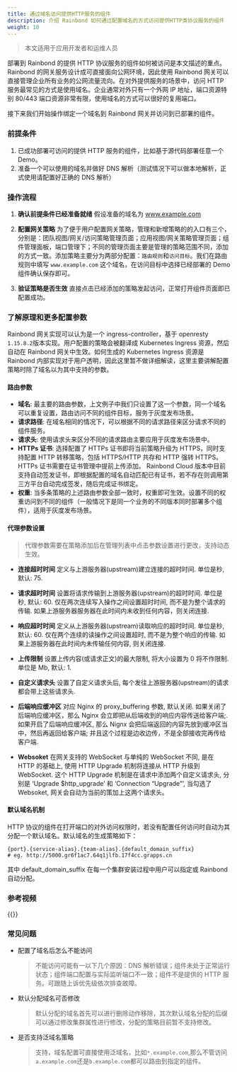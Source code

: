 ```yaml
---
title: 通过域名访问提供HTTP服务的组件
description: 介绍 Rainbond 如何通过配置域名的方式访问提供HTTP类协议服务的组件
weight: 10
---
```


> 本文适用于应用开发者和运维人员

部署到 Rainbond 的提供 HTTP 协议服务的组件如何被访问是本文描述的重点。Rainbond 的网关服务设计成可直接面向公网环境，因此使用 Rainbond 网关可以直接管理企业所有业务的公网流量流向。在对外提供服务的场景中，访问 HTTP 服务最常见的方式是使用域名。企业通常对外只有一个外网 IP 地址，端口资源特别 80/443 端口资源非常有限，使用域名的方式可以很好的复用端口。

接下来我们开始操作绑定一个域名到 Rainbond 网关并访问到已部署的组件。

### 前提条件

1. 已成功部署可访问的提供 HTTP 服务的组件，比如基于源代码部署任意一个 Demo。
2. 准备一个可以使用的域名并做好 DNS 解析（测试情况下可以做本地解析，正式使用请配置好正确的 DNS 解析）

### 操作流程

1. <b>确认前提条件已经准备就绪</b> 假设准备的域名为 www.example.com
2. <b>配置网关策略</b> 为了便于用户配置网关策略，管理和新增策略的的入口有三个，分别是：团队视图/网关/访问策略管理页面；应用视图/网关策略管理页面；组件管理面板，端口管理下；不同的管理页面主要是管理的策略范围不同，添加的方式一致。添加策略主要分为两部分配置：`路由规则`和`访问目标`。我们在路由规则中填写 `www.example.com` 这个域名，在访问目标中选择已经部署的 Demo 组件确认保存即可。

3. <b>验证策略是否生效</b> 直接点击已经添加的策略发起访问，正常打开组件页面即已配置成功。

### 了解原理和更多配置参数

Rainbond 网关实现可以认为是一个 ingress-controller，基于 openresty `1.15.8.2`版本实现。用户配置的策略会被翻译成 Kubernetes Ingress 资源，然后自动在 Rainbond 网关中生效。如何生成的 Kubernetes Ingress 资源是 Rainbond 内部实现对于用户透明，因此这里暂不做详细解读，这里主要讲解配置策略时除了域名以为其中支持的参数。

#### 路由参数

- <b>域名</b>: 最主要的路由参数，上文例子中我们只设置了这一个参数，同一个域名可以重复设置，路由访问不同的组件目标，服务于灰度发布场景。
- <b>请求路径</b>: 在域名相同的情况下，可以根据不同的请求路径来区分请求不同的组件服务。
- <b>请求头</b>: 使用请求头来区分不同的请求路由主要应用于灰度发布场景中。
- <b>HTTPs 证书</b>: 选择配置了 HTTPs 证书即将当前策略升级为 HTTPS，同时支持配置 HTTP 转移策略，包括 HTTPS/HTTP 共存和 HTTP 强转 HTTPS。HTTPs 证书需要在证书管理中提前上传添加。 Rainbond Cloud 版本中目前支持自动签发证书，即根据配置的域名自动匹配已有证书，若不存在则调用第三方平台自动完成签发，随后完成证书绑定。
- <b>权重</b>: 当多条策略的上述路由参数全部一致时，权重即可生效。设置不同的权重访问到不同的组件（一般情况下是同一个业务的不同版本同时部署多个组件），适用于灰度发布场景。

#### 代理参数设置

> 代理参数需要在策略添加后在管理列表中点击参数设置进行更改，支持动态生效。

- <b>连接超时时间</b>
  定义与上游服务器(upstream)建立连接的超时时间. 单位是秒, 默认: 75.

- <b>请求超时时间</b>
  设置将请求传输到上游服务器(upstream)的超时时间. 单位是秒, 默认: 60. 仅在两次连续写入操作之间设置超时时间, 而不是为整个请求的传输. 如果上游服务器服务器在此时间内未收到任何内容，则关闭连接.

- <b>响应超时时间</b>
  定义从上游服务器(upstream)读取响应的超时时间. 单位是秒, 默认: 60. 仅在两个连续的读操作之间设置超时, 而不是为整个响应的传输. 如果上游服务器在此时间内未传输任何内容, 则关闭连接.

- <b>上传限制</b>
  设置上传内容(或请求正文)的最大限制, 将大小设置为 0 将不作限制. 单位是 Mb, 默认: 1.

- <b>自定义请求头</b>
  设置了自定义请求头后, 每个发往上游服务器(upstream)的请求都会带上这些请求头.

- <b>后端响应缓冲区</b>
  对应 Nginx 的 proxy_buffering 参数, 默认关闭. 如果关闭了后端响应缓冲区，那么 Nginx 会立即把从后端收到的响应内容传送给客户端;. 如果开启了后端响应缓冲区, 那么 Nignx 会把后端返回的内容先放到缓冲区当中，然后再返回给客户端; 并且这个过程是边收边传，不是全部接收完再传给客户端.

- <b>Websoket</b>
  在网关支持的 WebSocket 与单纯的 WebSocket 不同, 是在 HTTP 的基础上, 使用 HTTP Upgrade 机制将连接从 HTTP 升级到 WebSocket. 这个 HTTP Upgrade 机制是在请求中添加两个自定义请求头, 分别是 ‘Upgrade \$http_upgrade’ 和 ‘Connection “Upgrade”’, 当勾选了 Websoket, 网关会自动为当前的策加上这两个请求头。

#### 默认域名机制

HTTP 协议的组件在打开端口的对外访问权限时，若没有配置任何访问时自动为其分配一个默认域名。默认域名的生成策略如下：

```
{port}.{service-alias}.{team-alias}.{default_domain_suffix}
# eg. http://5000.gr6f1ac7.64q1jlfb.17f4cc.grapps.cn
```

其中 default_domain_suffix 在每一个集群安装过程中用户可以指定或 Rainbond 自动分配。

### 参考视频

{{<bibili-video src="//player.bilibili.com/player.html?aid=200637879&bvid=BV1Wz411q7Rm&cid=190491579&page=1" href="https://www.bilibili.com/video/BV1Wz411q7Rm/" title="使用域名访问组件操作参考视频">}}

### 常见问题

- 配置了域名后怎么不能访问

  > 不能访问可能有一以下几个原因：DNS 解析错误；组件未处于正常运行状态；组件端口配置与实际监听端口不一致；组件不是提供的 HTTP 服务。可跟随上诉优先级依次排查故障。

- 默认分配域名可否修改

  > 默认分配的域名首先可以进行删除动作移除，其次默认域名分配的后缀可以通过修改集群属性进行修改，分配的策略目前暂不支持修改。

- 是否支持泛域名策略

  > 支持，域名配置可直接使用泛域名，比如`*.example.com`,那么不管访问 `a.example.com`还是`b.example.com`都可以路由到指定的组件。
